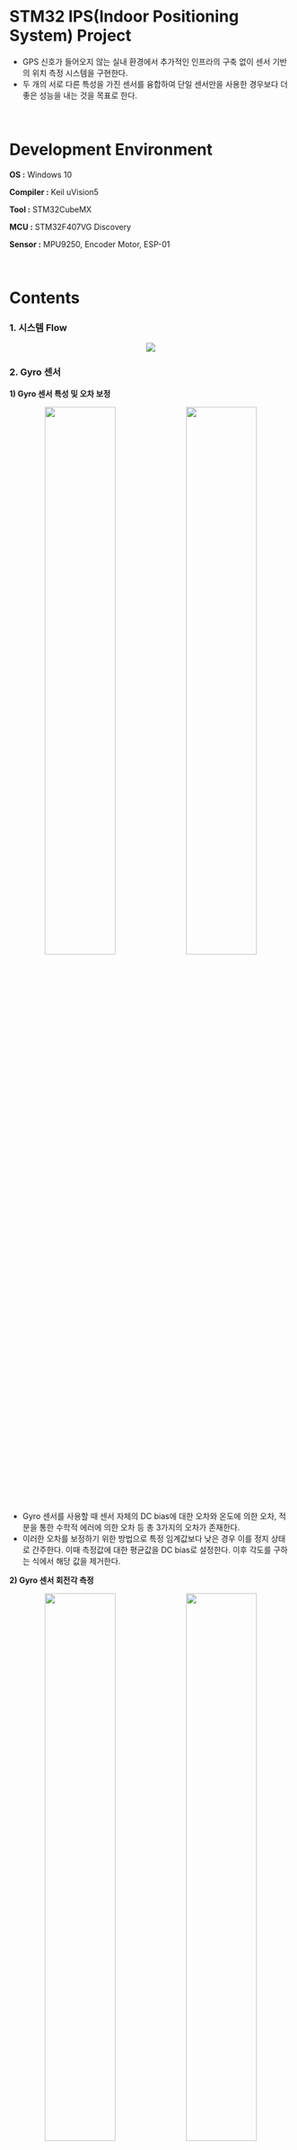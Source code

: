 # STM32 IPS(Indoor Positioning System) Project

- GPS 신호가 들어오지 않는 실내 환경에서 추가적인 인프라의 구축 없이 센서 기반의 위치 측정 시스템을 구현한다.
- 두 개의 서로 다른 특성을 가진 센서를 융합하여 단일 센서만을 사용한 경우보다 더 좋은 성능을 내는 것을 목표로 한다.

<br/>

# Development Environment

**OS :** Windows 10

**Compiler :** Keil uVision5

**Tool :** STM32CubeMX

**MCU :** STM32F407VG Discovery

**Sensor :** MPU9250, Encoder Motor, ESP-01

<br/>

# Contents

### 1. 시스템 Flow

<p align="center"><img src="img/시스템 Flow.jpg"></p>

### 2. Gyro 센서

**1) Gyro 센서 특성 및 오차 보정**

<p align="center"><img src="img/자이로 데이터시트.png" width="50%"><img src="img/정지 상태 자이로 센서.png" width="50%"></p>

- Gyro 센서를 사용할 때 센서 자체의 DC bias에 대한 오차와 온도에 의한 오차, 적분을 통한 수학적 에러에 의한 오차 등 총 3가지의 오차가 존재한다.
- 이러한 오차를 보정하기 위한 방법으로 특정 임계값보다 낮은 경우 이를 정지 상태로 간주한다. 이때 측정값에 대한 평균값을 DC bias로 설정한다. 이후 각도를 구하는 식에서 해당 값을 제거한다.

**2) Gyro 센서 회전각 측정**

<p align="center"><img src="img/자이로 보정 전후 dt각도 비교_STOP.png" width="50%"><img src="img/자이로 보정 전후 각도 비교.png" width="50%"></p>

- 앞서 제시한 방법을 적용하여 Gyro 센서의 각도를 측정해 보았다. 위 그림의 파란색 선은 보정하기 전 값이고 빨간색 선은 보정된 값이다. 
- 오른쪽 그림을 보면 정지한 상태에서 보정한 경우 각도의 변화가 거의 없는 반면, 보정하지 않은 경우 지속적으로 각도의 변화가 발생하는 것을 볼 수 있다.

### 3. Encoder 센서

**1) Encoder를 이용한 거리 및 회전각 측정**

<p align="center"><img src="img/Encoder 사용식.png"></p>

- Encoder를 이용해 측정한 모터의 회전수와 바퀴의 반지름, 로봇의 중심지름을 이용하여 위의 식을 통해 로봇의 거리 및 회전각을 구할 수 있다.

### 4. Gyro/Encoder 센서 비교 및 융합

**1) 두 센서의 회전각 비교**

<p align="center"><img src="img/두 센서 각도비교_20ms_50ms.png"></p>

- 회전 시 발생하는 두 센서의 각도 변화량을 측정해 보았다. 왼쪽이 20ms, 오른쪽이  50ms의 주기로 측정한 결과이다.  

- 측정 주기가 길수록 차이가 더 크게 발생하며, 특히 정지와 같은 급격한 움직임의 변화에서 큰 차이가 발생하는 것을 볼 수 있다.

**2) 두 센서의 회전각 융합**

<p align="center"><img src="img/오차 보정 알고리즘.png"></p>

- 적용한 알고리즘의 목적은 두 가지다.
  - Encoder 센서의 슬립 현상 해결.
  - Gyro 센서의 사용 빈도를 최소화하여 수학적 에러에 의한 drift 현상 최소화.
- 실험을 통해 Encoder의 슬립 현상이 발생하는 구간, 비교적 선형적으로 움직이는 구간, 비선형적인 움직임이 발생하는 구간을 특정하여 각 센서의 사용 유무를 판단한다.
- 슬립 현상이 발생할 경우 Gyro만을 사용하고 비교적 차이가 적게 발생하는 구간에서 Encoder만을 사용한다. 비선형 구간에서는 비율에 따라 두 센서 모두 사용한다.

**3) 두 센서의 회전각 융합 결과(그래프)**

<p align="center"><img src="img/두 센서 융합후 각도비교_20ms_50ms.png"></p>

- 알고리즘이 적용된 각도와 Gyro 센서의 각도를 비교한 결과 Encoder에 의해 발생하는 슬립현상에 의한 오차가 많이 줄어든 것을 볼 수 있다.

- 알고리즘의 첫 번째 목적인 Encoder에 의한 슬립 현상에 대한 문제가 해결되었다.

**4) 두 센서의 회전각 융합 결과(비율)**

<p align="center"><img src="img/Gyro 센서 사용 빈도.png"></p>

- 주행 경로에서 5번 측정한 결과 알고리즘에 의한 Gyro 센서만을 사용한 빈도가 전체 측정 횟수 대비 5~10% 정도의 비율을 가지는 결과가 나왔다.

- 알고리즘의 두 번째 목적인 Gyro 센서의 사용 빈도를 줄이는 것에 대한 결과를 얻게 되었다.

<br/>

# Demo

### 위치 측정을 위한 로봇

<p align="center"><img src="img/로봇.jpg" width="50%"><img src="img/실제 경로.jpg" width="50%"></p>

### Encoder를 이용한 측정 결과

<p align="center"><img src="img/Encoder 측정 결과.png"></p>

- Encoder를 이용한 위치 측정 결과 슬립 현상에 의해 실제 회전 각도 보다 더 큰 값이 측정되어 안쪽으로 휘는 그래프가 형성된다.

### Gyro를 이용한 측정 결과

<p align="center"><img src="img/Gyro 측정 결과.png"></p>

- Gyro를 이용한 위치 측정 결과 비교적 정확한 위치를 형성하고 있지만, 측정 시간이 길어짐에 따라 실제 위치에서 벗어나는 현상을 발견하였다.

### 알고리즘을 적용한 측정 결과

<p align="center"><img src="img/알고리즘 측정 결과.png"></p>

- 알고리즘을 적용하여 위치를 측정한 결과 알고리즘의 첫 번째 목적인 Encoder의 슬립 현상에 의한 큰 폭의 오차가 해결된 것을 볼 수 있다. 또한 Gyro만을 이용하여 측정한 결과보다 비교적 정확한 위치를 측정하고 있다. 

<br/>

# Review

### 시스템 성능

- 단일 센서만을 사용할 경우 Encoder는 슬립 현상에 의한 급격한 각도 변화가 발생하고 Gyro는 측정 시간이 길어짐에 따라 수학적 에러 및 센서 특성에 의한 오차에 의해 오차가 누적되게 된다.
- 서로 다른 특성을 가지는 두 개의 센서를 적절히 융합하여 사용하게 됨으로써 상기의 문제들을 일정 비율 완화 시켜주는 결과를 얻게 되었다.

### 어려움

- 측정 환경 및 로봇의 특성상 장기적이고 광범위한 측정을 통한 실험 결과를 얻기 어려웠으며, 이에 따라 융합에 의한 결과와 Gyro 센서만을 이용해 측정한 결과를 정확하게 비교하기 어렵다.
- Wifi 칩인 ESP의 송신 및 수신 융합에서 발생하는 충돌 현상에 의한 문제를 해결하기 위해 칩을 Reset 시키는 방법을 사용하였다. 측정결과에 영향을 주지는 않지만 실험의 소요시간이 늘어나게 되었다.
- 배터리의 용량에 따라 측정 결과의 정확도가 달라지는 현상이 확인 되었다. 제시한 알고리즘이 Encoder가 장착된 모터에 들어가는 전기적 특성인 속도에 따라 정확도가 달라지는 것으로 판단된다. 

### 응용 분야

- GPS 신호가 들어오지 않는 실내 위치 측정
- 다양한 환경에서 기존의 위치 측정 시스템과 융합

<br/>

# Reference

[1] 김윤기, 박재현, 곽휘권, 박상훈, 이춘우, 이장명. (2013). 저가형 관성센서를 이용한 보행자 관성항법 시스템의 성능 향상. 제어로봇시스템학회 논문지, 19(6), 569-575.

[2] 김정민, 도주철, 김성신. (2010). 엔코더와 자이로를 이용한 각속도 오차 최소화. 한국지능시스템학회 논문지, 20(6), 814-819.
